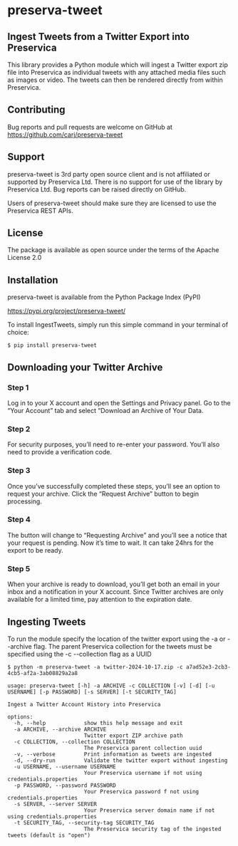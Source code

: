 # preserva-tweet

## Ingest Tweets from a Twitter Export into Preservica

This library provides a Python module which will ingest a Twitter export
zip file into Preservica as individual tweets with any attached media files such as images or video.
The tweets can then be rendered directly from within Preservica.

## Contributing

Bug reports and pull requests are welcome on GitHub at https://github.com/carj/preserva-tweet

## Support 

preserva-tweet is 3rd party open source client and is not affiliated or supported by Preservica Ltd.
There is no support for use of the library by Preservica Ltd.
Bug reports can be raised directly on GitHub.

Users of preserva-tweet should make sure they are licensed to use the Preservica REST APIs. 

## License

The package is available as open source under the terms of the Apache License 2.0

## Installation

preserva-tweet is available from the Python Package Index (PyPI)

https://pypi.org/project/preserva-tweet/

To install IngestTweets, simply run this simple command in your terminal of choice:

    $ pip install preserva-tweet

## Downloading your Twitter Archive

### Step 1

 Log in to your X account and open the Settings and Privacy panel. 
 Go to the “Your Account” tab and select “Download an Archive of Your Data.

### Step 2

For security purposes, you’ll need to re-enter your password. You’ll also need to provide a verification code.

### Step 3

Once you’ve successfully completed these steps, you’ll see an option to request your archive. 
Click the “Request Archive” button to begin processing.

### Step 4

The button will change to “Requesting Archive” and you’ll see a notice that your request is pending. 
Now it’s time to wait. It can take 24hrs for the export to be ready.

### Step 5

When your archive is ready to download, you’ll get both an email in your inbox and a notification in your X account. 
Since Twitter archives are only available for a limited time, pay attention to the expiration date.

## Ingesting Tweets

To run the module specify the location of the twitter export using the -a or --archive flag.
The parent Preservica collection for the tweets must be specified using the -c --collection flag as a UUID

    $ python -m preserva-tweet -a twitter-2024-10-17.zip -c a7ad52e3-2cb3-4cb5-af2a-3ab08829a2a8

```
usage: preserva-tweet [-h] -a ARCHIVE -c COLLECTION [-v] [-d] [-u USERNAME] [-p PASSWORD] [-s SERVER] [-t SECURITY_TAG]

Ingest a Twitter Account History into Preservica

options:
  -h, --help            show this help message and exit
  -a ARCHIVE, --archive ARCHIVE
                        Twitter export ZIP archive path
  -c COLLECTION, --collection COLLECTION
                        The Preservica parent collection uuid
  -v, --verbose         Print information as tweets are ingested
  -d, --dry-run         Validate the twitter export without ingesting
  -u USERNAME, --username USERNAME
                        Your Preservica username if not using credentials.properties
  -p PASSWORD, --password PASSWORD
                        Your Preservica password f not using credentials.properties
  -s SERVER, --server SERVER
                        Your Preservica server domain name if not using credentials.properties
  -t SECURITY_TAG, --security-tag SECURITY_TAG
                        The Preservica security tag of the ingested tweets (default is "open")

```